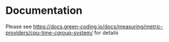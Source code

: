 # Documentation

Please see https://docs.green-coding.io/docs/measuring/metric-providers/cpu-time-cgroup-system/ for details